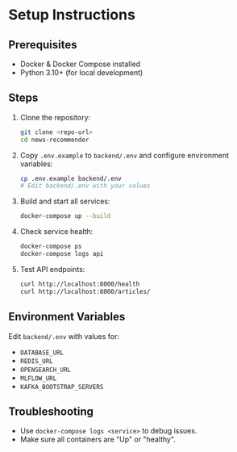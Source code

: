 # Setup Instructions

## Prerequisites
- Docker & Docker Compose installed
- Python 3.10+ (for local development)

## Steps
1. Clone the repository:
	```bash
	git clone <repo-url>
	cd news-recommender
	```
2. Copy `.env.example` to `backend/.env` and configure environment variables:
	```bash
	cp .env.example backend/.env
	# Edit backend/.env with your values
	```
3. Build and start all services:
	```bash
	docker-compose up --build
	```
4. Check service health:
	```bash
	docker-compose ps
	docker-compose logs api
	```
5. Test API endpoints:
	```bash
	curl http://localhost:8000/health
	curl http://localhost:8000/articles/
	```

## Environment Variables
Edit `backend/.env` with values for:
- `DATABASE_URL`
- `REDIS_URL`
- `OPENSEARCH_URL`
- `MLFLOW_URL`
- `KAFKA_BOOTSTRAP_SERVERS`

## Troubleshooting
- Use `docker-compose logs <service>` to debug issues.
- Make sure all containers are "Up" or "healthy".

